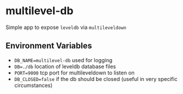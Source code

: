 # multilevel-db

Simple app to expose `leveldb` via `multileveldown`

## Environment Variables

* `DB_NAME=multilevel-db` used for logging
* `DB=./db` location of leveldb database files
* `PORT=9000` tcp port for multileveldown to listen on
* `DB_CLOSED=false` if the db should be closed (useful in very specific circumstances)

